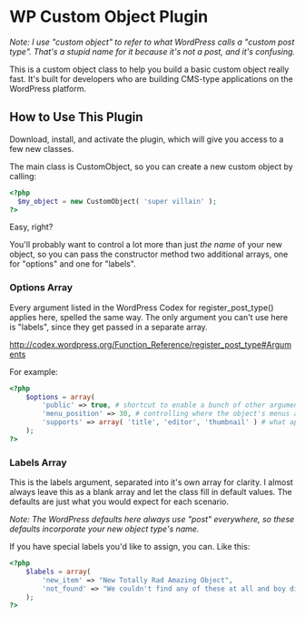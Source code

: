 # WP Custom Object Plugin

_Note: I use "custom object" to refer to what WordPress calls a "custom post type". That's a stupid name for it because it's not a post, and it's confusing._

This is a custom object class to help you build a basic custom object really fast. It's built for developers who are building CMS-type applications on the WordPress platform.

## How to Use This Plugin

Download, install, and activate the plugin, which will give you access to a few new classes.

The main class is CustomObject, so you can create a new custom object by calling:

```php
<?php
  $my_object = new CustomObject( 'super villain' );
?>
```

Easy, right?

You'll probably want to control a lot more than just _the name_ of your new object, so you can pass the constructor method two additional arrays, one for "options" and one for "labels".

### Options Array

Every argument listed in the WordPress Codex for register_post_type() applies here, spelled the same way. The only argument you can't use here is "labels", since they get passed in a separate array.

http://codex.wordpress.org/Function_Reference/register_post_type#Arguments

For example:

```php
<?php
	$options = array(
		'public' => true, # shortcut to enable a bunch of other arguments for public object types
		'menu_position' => 30, # controlling where the object's menus appear in the Admin Menu
		'supports' => array( 'title', 'editor', 'thumbnail' ) # what appears on the new/edit page
	);
?>
```

### Labels Array

This is the labels argument, separated into it's own array for clarity. I almost always leave this as a blank array and let the class fill in default values. The defaults are just what you would expect for each scenario.

_Note: The WordPress defaults here always use "post" everywhere, so these defaults incorporate your new object type's name._

If you have special labels you'd like to assign, you can. Like this:

```php
<?php
	$labels = array(
		'new_item' => "New Totally Rad Amazing Object",
		'not_found' => "We couldn't find any of these at all and boy did we look and look."
	);
?>
```